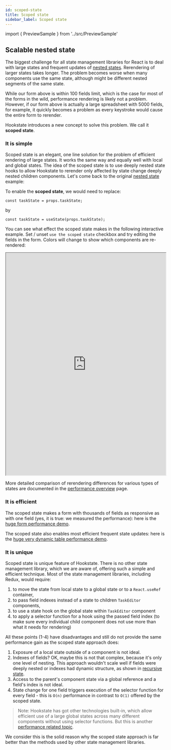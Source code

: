 ```yaml
---
id: scoped-state
title: Scoped state
sidebar_label: Scoped state
---
```


import { PreviewSample } from '../src/PreviewSample'

## Scalable nested state

The biggest challenge for all state management libraries for React is to deal with large states and frequent updates of [nested states](./nested-state). Rerendering of larger states takes longer. The problem becomes worse when many components use the same state, although might be different nested segments of the same state.

While our form above is within 100 fields limit, which is the case for most of the forms in the wild, performance rendering is likely not a problem. However, if our form above is actually a large spreadsheet with 5000 fields, for example, it quickly becomes a problem as every keystroke would cause the entire form to rerender.

Hookstate introduces a new concept to solve this problem. We call it **scoped state**.

### It is simple

Scoped state is an elegant, one line solution for the problem of efficient rendering of large states. It works the same way and equally well with local and global states. The idea of the scoped state is to use deeply nested state hooks to allow Hookstate to rerender only affected by state change deeply nested children components. Let's come back to the original [nested state](./nested-state) example:

<PreviewSample example="local-complex-from-documentation" />

To enable the **scoped state**, we would need to replace:

```tsx
const taskState = props.taskState;
```

by

```tsx
const taskState = useState(props.taskState);
```

You can see what effect the scoped state makes in the following interactive example. Set / unset `use the scoped state` checkbox and try editing the fields in the form. Colors will change to show which components are re-rendered:

<iframe src="https://hookstate.js.org/demo-todolist" width="100%" height="700px"></iframe>

More detailed comparison of rerendering differences for various types of states are documented in the [performance overview](./performance-intro) page.

### It is efficient

The scoped state makes a form with thousands of fields as responsive as with one field (yes, it is true: we measured the performance): here is the [huge form performance demo](./performance-large-state).

The scoped state also enables most efficient frequent state updates: here is the [huge very dynamic table performance demo](./performance-frequent-updates).

### It is unique

Scoped state is unique feature of Hookstate. There is no other state management library, which we are aware of, offering such a simple and efficient technique. Most of the state management libraries, including Redux, would require:

1. to move the state from local state to a global state or to a `React.useRef` container,
2. to pass field indexes instead of a state to children `TaskEditor` components,
3. to use a state hook on the global state within `TaskEditor` component
4. to apply a selector function for a hook using the passed field index (to make sure every individual child component does not use more than what it needs for rendering)

All these points (1-4) have disadvantages and still do not provide the same performance gain as the scoped state approach does:

1. Exposure of a local state outside of a component is not ideal.
2. Indexes of fields? OK, maybe this is not that complex, because it's only one level of nesting. This approach wouldn't scale well if fields were deeply nested or indexes had dynamic structure, as shown in [recursive state](./recursive-state).
3. Access to the parent's component state via a global reference and a field's index is not ideal.
4. State change for one field triggers execution of the selector function for every field - this is `O(n)` performance in contrast to `O(1)` offered by the scoped state.

> Note: Hookstate has got other technologies built-in, which allow efficient use of a large global states across many different components without using selector functions. But this is another [performance related topic](./performance-intro).

We consider this is the solid reason why the scoped state approach is far better than the methods used by other state management libraries.

